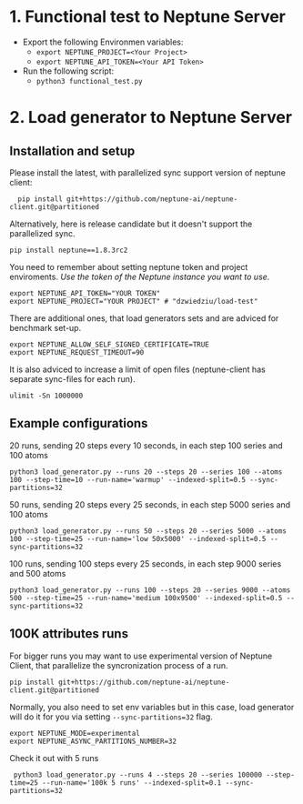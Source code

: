 # 1. Functional test to Neptune Server

- Export  the following Environmen variables:
  - ```export NEPTUNE_PROJECT=<Your Project>```
  - ```export NEPTUNE_API_TOKEN=<Your API Token>```
- Run the following script:
  - ```python3 functional_test.py```

# 2. Load generator to Neptune Server


## Installation and setup

Please install the latest, with parallelized sync support version of neptune client:
```
  pip install git+https://github.com/neptune-ai/neptune-client.git@partitioned
 ```

Alternatively, here is release candidate but it doesn't support the parallelized sync.
```
pip install neptune==1.8.3rc2
```


You need to remember about setting neptune token and project enviroments. *Use the token of the Neptune instance you want to use*.
```
export NEPTUNE_API_TOKEN="YOUR TOKEN"
export NEPTUNE_PROJECT="YOUR PROJECT" # "dzwiedziu/load-test"
```
There are additional ones, that load generators sets and are adviced for benchmark set-up.
```
export NEPTUNE_ALLOW_SELF_SIGNED_CERTIFICATE=TRUE
export NEPTUNE_REQUEST_TIMEOUT=90
```



It is also adviced to increase a limit of open files (neptune-client has separate sync-files for each run).
```
ulimit -Sn 1000000
```


## Example configurations


20 runs, sending 20 steps every 10 seconds, in each step 100 series and 100 atoms

```
python3 load_generator.py --runs 20 --steps 20 --series 100 --atoms 100 --step-time=10 --run-name='warmup' --indexed-split=0.5 --sync-partitions=32
```


50 runs, sending 20 steps every 25 seconds, in each step 5000 series and 100 atoms

```
python3 load_generator.py --runs 50 --steps 20 --series 5000 --atoms 100 --step-time=25 --run-name='low 50x5000' --indexed-split=0.5 --sync-partitions=32
```

100 runs, sending 100 steps every 25 seconds, in each step 9000 series and 500 atoms

```
python3 load_generator.py --runs 100 --steps 20 --series 9000 --atoms 500 --step-time=25 --run-name='medium 100x9500' --indexed-split=0.5 --sync-partitions=32
```


## 100K attributes runs

For bigger runs you may want to use experimental version of Neptune Client, that parallelize the syncronization process of a run.
```
pip install git+https://github.com/neptune-ai/neptune-client.git@partitioned
```

Normally, you also need to set env variables but in this case, load generator will do it for you via setting `--sync-partitions=32` flag.
```
export NEPTUNE_MODE=experimental
export NEPTUNE_ASYNC_PARTITIONS_NUMBER=32
```

Check it out with 5 runs
```
 python3 load_generator.py --runs 4 --steps 20 --series 100000 --step-time=25 --run-name='100k 5 runs' --indexed-split=0.1 --sync-partitions=32
 ```